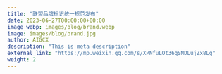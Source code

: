 ```yaml
---
title: "联盟品牌标识统一规范发布"
date: 2023-06-27T00:00:00+00:00
image_webp: images/blog/brand.webp
image: images/blog/brand.jpg
author: AIGCX
description: "This is meta description"
external_link: "https://mp.weixin.qq.com/s/XPNfuLOt36qSNDLujZx8Lg"
weight: 2
---
```


